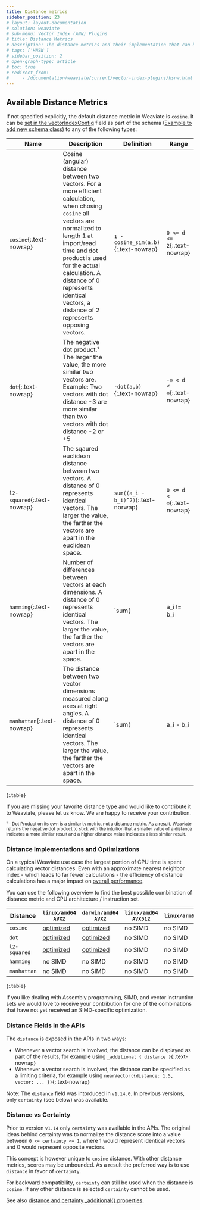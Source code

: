 ```yaml
---
title: Distance metrics
sidebar_position: 23
# layout: layout-documentation
# solution: weaviate
# sub-menu: Vector Index (ANN) Plugins
# title: Distance Metrics
# description: The distance metrics and their implementation that can be used with Weaviate
# tags: ['HNSW']
# sidebar_position: 2
# open-graph-type: article
# toc: true
# redirect_from:
#     - /documentation/weaviate/current/vector-index-plugins/hsnw.html
---
```


## Available Distance Metrics

If not specified explicitly, the default distance metric in Weaviate is
`cosine`. It can be [set in the vectorIndexConfig](/docs/weaviate/vectorization/hnsw.md#how-to-use-hnsw-and-parameters) field as part of the
schema ([Example to add new schema class](../references/rest/schema.md#create-a-class)) to any of the following types:

| Name | Description | Definition | Range |
| --- | --- | --- | --- |
| `cosine`{:.text-nowrap} | Cosine (angular) distance between two vectors. For a more efficient calculation, when chosing `cosine` all vectors are normalized to length 1 at import/read time and dot product is used for the actual calculation. A distance of 0 represents identical vectors, a distance of 2 represents opposing vectors. | `1 - cosine_sim(a,b)`{:.text-nowrap} | `0 <= d <= 2`{:.text-nowrap} |
| `dot`{:.text-nowrap} | The negative dot product.&#185; The larger the value, the more similar two vectors are. Example: Two vectors with dot distance -3 are more similar than two vectors with dot distance -2 or +5  | `-dot(a,b)`{:.text-nowrap} | `-∞ < d < ∞`{:.text-nowrap} |
| `l2-squared`{:.text-nowrap} | The sqaured euclidean distance between two vectors. A distance of 0 represents identical vectors. The larger the value, the farther the vectors are apart in the euclidean space.  | `sum((a_i - b_i)^2)`{:.text-norwap} | `0 <= d < ∞`{:.text-nowrap} |
| `hamming`{:.text-nowrap} | Number of differences between vectors at each dimensions. A distance of 0 represents identical vectors. The larger the value, the farther the vectors are apart in the space.  | `sum(|a_i != b_i|)`{:.text-norwap} | `0 <= d < ∞`{:.text-nowrap} |
| `manhattan`{:.text-nowrap} | The distance between two vector dimensions measured along axes at right angles. A distance of 0 represents identical vectors. The larger the value, the farther the vectors are apart in the space.  | `sum(|a_i - b_i|)`{:.text-norwap} | `0 <= d < dims`{:.text-nowrap} |
{:.table}

If you are missing your favorite distance type and would like to contribute it
to Weaviate, please let us know. We are happy to receive your contribution.

<small>&#185; - Dot Product on its own is a similarity metric, not a distance metric. As a result, Weaviate returns the negative dot product to stick with the intuition that a smaller value of a distance indicates a more similar result and a higher distance value indicates a less similar result.</small>

### Distance Implementations and Optimizations

On a typical Weaviate use case the largest portion of CPU time is spent calculating vector distances. Even with an approximate nearest neighbor index - which leads to far fewer calculations - the efficiency of distance calculations has a major impact on [overall performance](/docs/weaviate/more-resources/benchmarks/ann.md).

You can use the following overview to find the best possible combination of distance metric and CPU architecture / instruction set.

| Distance | `linux/amd64 AVX2` | `darwin/amd64 AVX2` | `linux/amd64 AVX512` | `linux/arm64` | `darwin/arm64` |
| --- | --- | --- | --- | --- | --- |
| `cosine` | [optimized](https://github.com/semi-technologies/weaviate/blob/master/adapters/repos/db/vector/hnsw/distancer/asm/dot_amd64.s) | [optimized](https://github.com/semi-technologies/weaviate/blob/master/adapters/repos/db/vector/hnsw/distancer/asm/dot_amd64.s) | no SIMD | no SIMD | no SIMD |
| `dot` | [optimized](https://github.com/semi-technologies/weaviate/blob/master/adapters/repos/db/vector/hnsw/distancer/asm/dot_amd64.s) | [optimized](https://github.com/semi-technologies/weaviate/blob/master/adapters/repos/db/vector/hnsw/distancer/asm/dot_amd64.s) | no SIMD | no SIMD | no SIMD |
| `l2-squared` | [optimized](https://github.com/semi-technologies/weaviate/blob/master/adapters/repos/db/vector/hnsw/distancer/asm/l2_amd64.s) | [optimized](https://github.com/semi-technologies/weaviate/blob/master/adapters/repos/db/vector/hnsw/distancer/asm/l2_amd64.s) | no SIMD | no SIMD | no SIMD |
| `hamming` | no SIMD | no SIMD | no SIMD | no SIMD | no SIMD |
| `manhattan` | no SIMD | no SIMD | no SIMD | no SIMD | no SIMD |
{:.table}

If you like dealing with Assembly programming, SIMD, and vector instruction sets we would love to receive your contribution for one of the combinations that have not yet received an SIMD-specific optimization.

### Distance Fields in the APIs

The `distance` is exposed in the APIs in two ways:

* Whenever a vector search is involved, the distance can be displayed as part of the results, for example using `_additional { distance }`{:.text-nowrap}
* Whenever a vector search is involved, the distance can be specified as a limiting criteria, for example using `nearVector({distance: 1.5, vector: ... })`{:.text-nowrap}

Note: The `distance` field was intorduced in `v1.14.0`. In previous versions, only `certainty` (see below) was available.

### Distance vs Certainty

Prior to version `v1.14` only `certainty` was available in the APIs. The
original ideas behind certainty was to normalize the distance score into a
value between `0 <= certainty <= 1`, where 1 would represent identical vectors
and 0 would represent opposite vectors.

This concept is however unique to `cosine` distance. With other distance
metrics, scores may be unbounded. As a result the preferred way is to use
`distance` in favor of `certainty`.

For backward compatibility, `certainty` can still be used when the distance is
`cosine`. If any other distance is selected `certainty` cannot be used.

See also [distance and certainty _additional{} properties](../references/graphql/additional-properties.md).
